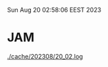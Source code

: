 Sun Aug 20 02:58:06 EEST 2023
# JAM
<a href='./cache/202308/20_02.log'>./cache/202308/20_02.log</a>
